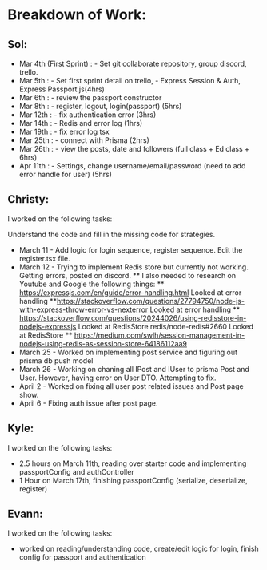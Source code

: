# Breakdown of Work:

## Sol:

* Mar 4th (First Sprint) : - Set git collaborate repository, group discord, trello.
* Mar 5th : - Set first sprint detail on trello, - Express Session & Auth, Express Passport.js(4hrs)
* Mar 6th : - review the passport constructor
* Mar 8th : - register, logout, login(passport) (5hrs)
* Mar 12th : - fix authentication error (3hrs)
* Mar 14th : - Redis and error log (1hrs)
* Mar 19th : - fix error log tsx
* Mar 25th : - connect with Prisma (2hrs)
* Mar 26th : - view the posts, date and followers (full class + Ed class + 6hrs)
* Apr 11th : - Settings, change username/email/password (need to add error handle for user) (5hrs)

## Christy:

I worked on the following tasks:

Understand the code and fill in the missing code for strategies.
* March 11 - Add logic for login sequence, register sequence. Edit the register.tsx file.
* March 12 - Trying to implement Redis store but currently not working. Getting errors, posted on discord.
          ** I also needed to research on Youtube and Google the following things:
** https://expressjs.com/en/guide/error-handling.html Looked at error handling
  **https://stackoverflow.com/questions/27794750/node-js-with-express-throw-error-vs-nexterror Looked at error handling
  ** https://stackoverflow.com/questions/20244026/using-redisstore-in-nodejs-expressjs Looked at RedisStore redis/node-redis#2660 Looked at RedisStore 
** https://medium.com/swlh/session-management-in-nodejs-using-redis-as-session-store-64186112aa9 
* March 25 - Worked on implementing post service and figuring out prisma db push model
* March 26 - Working on chaning all IPost and IUser to prisma Post and User. However, having error on User DTO. Attempting to fix.
* April 2 - Worked on fixing all user post related issues and Post page show.
* April 6 - Fixing auth issue after post page.

  
## Kyle:

I worked on the following tasks:

* 2.5 hours on March 11th, reading over starter code and implementing passportConfig and authController
* 1 Hour on March 17th, finishing passportConfig (serialize, deserialize, register)

## Evann:

I worked on the following tasks:

* worked on reading/understanding code, create/edit logic for login, finish config for passport and authentication

